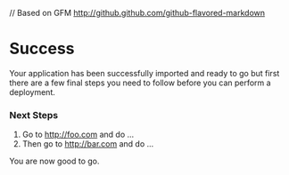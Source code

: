 // Based on GFM http://github.github.com/github-flavored-markdown

# Success
Your application has been successfully imported and ready to go but first there are a few final steps you need to follow before you can perform a deployment.

### Next Steps
1. Go to http://foo.com and do ...
2. Then go to http://bar.com and do ...

You are now good to go.
